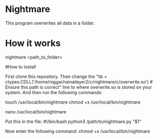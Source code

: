 # Nightmare

This program overwrites all data in a folder.

# How it works
nightmare <path_to_folder>

#How to install

First clone this repository. Then change the "lib = ctypes.CDLL('/home/niggachainailayer2/c/nightmare/c/overwrite.so')  # Ensure this path is correct" line to where overwrite.so is stored on your system.
And then run the following commands:

touch /usr/local/bin/nightmare
chmod +x /usr/local/bin/nightmare

nano /usr/local/bin/nightmare

Put this in the file:
#!/bin/bash
python3 /path/to/nightmare.py "$1"

Now enter the following command:
chmod +x /usr/local/bin/nightmare
